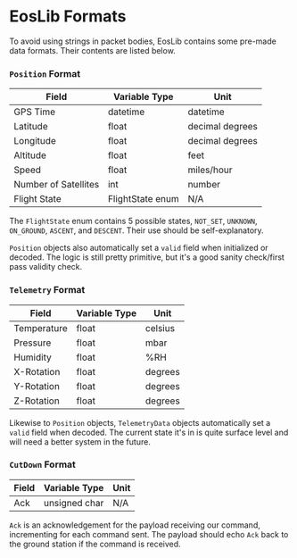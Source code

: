 # EosLib Formats

To avoid using strings in packet bodies, EosLib contains some pre-made data formats. Their contents are listed below.

### `Position` Format

| Field                | Variable Type    | Unit            |
|----------------------|------------------|-----------------|
| GPS Time             | datetime         | datetime        |
| Latitude             | float            | decimal degrees |
| Longitude            | float            | decimal degrees |
| Altitude             | float            | feet            |
| Speed                | float            | miles/hour      |
| Number of Satellites | int              | number          |
| Flight State         | FlightState enum | N/A             |

The `FlightState` enum contains 5 possible states, `NOT_SET`, `UNKNOWN`, `ON_GROUND`, `ASCENT`, and `DESCENT`. Their
use should be self-explanatory.

`Position` objects also automatically set a `valid` field when initialized or decoded. The logic is still pretty primitive, but it's a
good sanity check/first pass validity check.

### `Telemetry` Format

| Field       | Variable Type | Unit     |
|-------------|---------------|----------|
| Temperature | float         | celsius  |
| Pressure    | float         | mbar     |
| Humidity    | float         | %RH      |
| X-Rotation  | float         | degrees  |
| Y-Rotation  | float         | degrees  |
| Z-Rotation  | float         | degrees  |

Likewise to `Position` objects, `TelemetryData` objects automatically set a `valid` field when decoded. The current state it's in is quite surface level and will need a better system in the future.

### `CutDown` Format

| Field | Variable Type | Unit |
|-------|---------------|------|
| Ack   | unsigned char | N/A  |

`Ack` is an acknowledgement for the payload receiving our command, incrementing for each command sent. The payload should echo `Ack` back to the ground station if the command is received.
